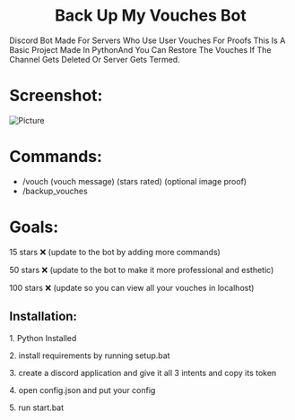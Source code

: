 <h1 align="center" id="title">Back Up My Vouches Bot</h1>

<p id="description">Discord Bot Made For Servers Who Use User Vouches For Proofs This Is A Basic Project Made In PythonAnd You Can Restore The Vouches If The Channel Gets Deleted Or Server Gets Termed.</p>

# Screenshot:

![Picture](https://i.imgur.com/rbcLVGi.png)


# Commands:
*   /vouch (vouch message) (stars rated) (optional image proof)
*   /backup\_vouches

# Goals:
15 stars ❌ (update to the bot by adding more commands)

50 stars ❌ (update to the bot to make it more professional and esthetic)

100 stars ❌ (update so you can view all your vouches in localhost)


<h2>Installation:</h2>

<p>1. Python Installed</p>

<p>2. install requirements by running setup.bat</p>

<p>3. create a discord application and give it all 3 intents and copy its token</p>

<p>4. open config.json and put your config</p>

<p>5. run start.bat</p>
